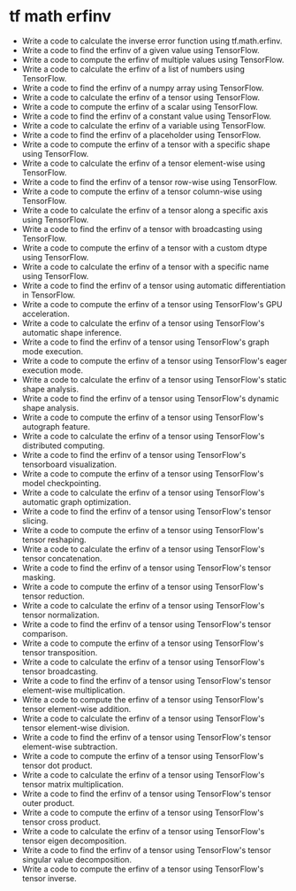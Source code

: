 # tf math erfinv

- Write a code to calculate the inverse error function using tf.math.erfinv.
- Write a code to find the erfinv of a given value using TensorFlow.
- Write a code to compute the erfinv of multiple values using TensorFlow.
- Write a code to calculate the erfinv of a list of numbers using TensorFlow.
- Write a code to find the erfinv of a numpy array using TensorFlow.
- Write a code to calculate the erfinv of a tensor using TensorFlow.
- Write a code to compute the erfinv of a scalar using TensorFlow.
- Write a code to find the erfinv of a constant value using TensorFlow.
- Write a code to calculate the erfinv of a variable using TensorFlow.
- Write a code to find the erfinv of a placeholder using TensorFlow.
- Write a code to compute the erfinv of a tensor with a specific shape using TensorFlow.
- Write a code to calculate the erfinv of a tensor element-wise using TensorFlow.
- Write a code to find the erfinv of a tensor row-wise using TensorFlow.
- Write a code to compute the erfinv of a tensor column-wise using TensorFlow.
- Write a code to calculate the erfinv of a tensor along a specific axis using TensorFlow.
- Write a code to find the erfinv of a tensor with broadcasting using TensorFlow.
- Write a code to compute the erfinv of a tensor with a custom dtype using TensorFlow.
- Write a code to calculate the erfinv of a tensor with a specific name using TensorFlow.
- Write a code to find the erfinv of a tensor using automatic differentiation in TensorFlow.
- Write a code to compute the erfinv of a tensor using TensorFlow's GPU acceleration.
- Write a code to calculate the erfinv of a tensor using TensorFlow's automatic shape inference.
- Write a code to find the erfinv of a tensor using TensorFlow's graph mode execution.
- Write a code to compute the erfinv of a tensor using TensorFlow's eager execution mode.
- Write a code to calculate the erfinv of a tensor using TensorFlow's static shape analysis.
- Write a code to find the erfinv of a tensor using TensorFlow's dynamic shape analysis.
- Write a code to compute the erfinv of a tensor using TensorFlow's autograph feature.
- Write a code to calculate the erfinv of a tensor using TensorFlow's distributed computing.
- Write a code to find the erfinv of a tensor using TensorFlow's tensorboard visualization.
- Write a code to compute the erfinv of a tensor using TensorFlow's model checkpointing.
- Write a code to calculate the erfinv of a tensor using TensorFlow's automatic graph optimization.
- Write a code to find the erfinv of a tensor using TensorFlow's tensor slicing.
- Write a code to compute the erfinv of a tensor using TensorFlow's tensor reshaping.
- Write a code to calculate the erfinv of a tensor using TensorFlow's tensor concatenation.
- Write a code to find the erfinv of a tensor using TensorFlow's tensor masking.
- Write a code to compute the erfinv of a tensor using TensorFlow's tensor reduction.
- Write a code to calculate the erfinv of a tensor using TensorFlow's tensor normalization.
- Write a code to find the erfinv of a tensor using TensorFlow's tensor comparison.
- Write a code to compute the erfinv of a tensor using TensorFlow's tensor transposition.
- Write a code to calculate the erfinv of a tensor using TensorFlow's tensor broadcasting.
- Write a code to find the erfinv of a tensor using TensorFlow's tensor element-wise multiplication.
- Write a code to compute the erfinv of a tensor using TensorFlow's tensor element-wise addition.
- Write a code to calculate the erfinv of a tensor using TensorFlow's tensor element-wise division.
- Write a code to find the erfinv of a tensor using TensorFlow's tensor element-wise subtraction.
- Write a code to compute the erfinv of a tensor using TensorFlow's tensor dot product.
- Write a code to calculate the erfinv of a tensor using TensorFlow's tensor matrix multiplication.
- Write a code to find the erfinv of a tensor using TensorFlow's tensor outer product.
- Write a code to compute the erfinv of a tensor using TensorFlow's tensor cross product.
- Write a code to calculate the erfinv of a tensor using TensorFlow's tensor eigen decomposition.
- Write a code to find the erfinv of a tensor using TensorFlow's tensor singular value decomposition.
- Write a code to compute the erfinv of a tensor using TensorFlow's tensor inverse.